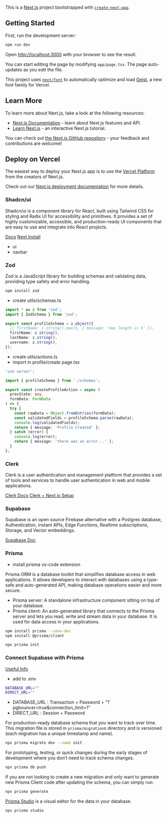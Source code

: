 This is a [Next.js](https://nextjs.org) project bootstrapped with [`create-next-app`](https://nextjs.org/docs/app/api-reference/cli/create-next-app).

## Getting Started

First, run the development server:

```bash
npm run dev
```

Open [http://localhost:3000](http://localhost:3000) with your browser to see the result.

You can start editing the page by modifying `app/page.tsx`. The page auto-updates as you edit the file.

This project uses [`next/font`](https://nextjs.org/docs/app/building-your-application/optimizing/fonts) to automatically optimize and load [Geist](https://vercel.com/font), a new font family for Vercel.

## Learn More

To learn more about Next.js, take a look at the following resources:

- [Next.js Documentation](https://nextjs.org/docs) - learn about Next.js features and API.
- [Learn Next.js](https://nextjs.org/learn) - an interactive Next.js tutorial.

You can check out [the Next.js GitHub repository](https://github.com/vercel/next.js) - your feedback and contributions are welcome!

## Deploy on Vercel

The easiest way to deploy your Next.js app is to use the [Vercel Platform](https://vercel.com/new?utm_medium=default-template&filter=next.js&utm_source=create-next-app&utm_campaign=create-next-app-readme) from the creators of Next.js.

Check out our [Next.js deployment documentation](https://nextjs.org/docs/app/building-your-application/deploying) for more details.

### Shadcn/ui

Shadcn/ui is a component library for React, built using Tailwind CSS for styling and Radix UI for accessibility and primitives. It provides a set of highly customizable, accessible, and production-ready UI components that are easy to use and integrate into React projects.

[Docs](https://ui.shadcn.com/)
[Next Install](https://ui.shadcn.com/docs/installation/next)

  - ui
  - navbar

### Zod

Zod is a JavaScript library for building schemas and validating data, providing type safety and error handling.

```sh
npm install zod
```

- create utils/schemas.ts

```ts
import * as z from 'zod';
import { ZodSchema } from 'zod';

export const profileSchema = z.object({
  // firstName: z.string().max(5, { message: 'max length is 5' }),
  firstName: z.string(),
  lastName: z.string(),
  username: z.string(),
});
```

- create utils/actions.ts
- import in profile/create page.tsx

```ts
'use server';

import { profileSchema } from './schemas';

export const createProfileAction = async (
  prevState: any,
  formData: FormData
) => {
  try {
    const rawData = Object.fromEntries(formData);
    const validatedFields = profileSchema.parse(rawData);
    console.log(validatedFields);
    return { message: 'Profile Created' };
  } catch (error) {
    console.log(error);
    return { message: 'there was an error...' };
  }
};
```

### Clerk

Clerk is a user authentication and management platform that provides a set of tools and services to handle user authentication in web and mobile applications.

[Clerk Docs](https://clerk.com/)
[Clerk + Next.js Setup](https://clerk.com/docs/quickstarts/nextjs)

### Supabase

Supabase is an open source Firebase alternative with a Postgres database, Authentication, instant APIs, Edge Functions, Realtime subscriptions, Storage, and Vector embeddings.

[Supabase Doc](https://supabase.com/docs/guides/getting-started)

### Prisma

- install prisma vs-code extension

Prisma ORM is a database toolkit that simplifies database access in web applications. It allows developers to interact with databases using a type-safe and auto-generated API, making database operations easier and more secure.

- Prisma server: A standalone infrastructure component sitting on top of your database.
- Prisma client: An auto-generated library that connects to the Prisma server and lets you read, write and stream data in your database. It is used for data access in your applications.

```sh
npm install prisma --save-dev
npm install @prisma/client
```

```sh
npx prisma init
```

### Connect Supabase with Prisma

[Useful Info](https://supabase.com/partners/integrations/prisma)

- add to .env

```bash
DATABASE_URL=""
DIRECT_URL=""
```

- DATABASE_URL : Transaction + Password + "?pgbouncer=true&connection_limit=1"
- DIRECT_URL : Session + Password

For production-ready database schema that you want to track over time.
This migration file is stored in `prisma/migration`s directory and is versioned (each migration has a unique timestamp and name).

```bash
npx prisma migrate dev --name init
```

For prototyping, testing, or quick changes during the early stages of development where you don’t need to track schema changes.

```bash
npx prisma db push
```

If you are not looking to create a new migration and only want to generate new Prisma Client code after updating the schema, you can simply run:

```bash
npx prisma generate
```

[Prisma Studio](https://www.prisma.io/docs/orm/tools/prisma-studio) is a visual editor for the data in your database. 

```bash
npx prisma studio
```